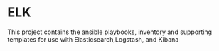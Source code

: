 # ELK

This project contains the ansible playbooks, inventory and supporting templates for use with Elasticsearch,Logstash, and Kibana
